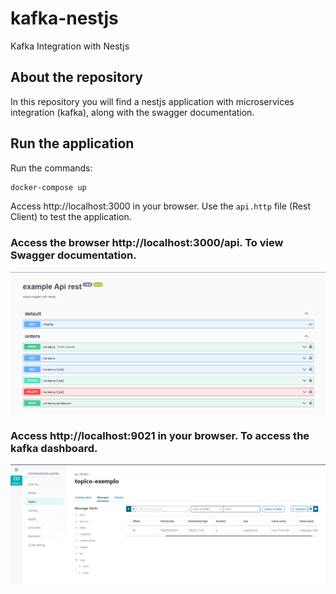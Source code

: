 # kafka-nestjs
Kafka Integration with Nestjs

## About the repository
In this repository you will find a nestjs application with microservices integration (kafka), along with the swagger documentation.

## Run the application

Run the commands:

```bash
docker-compose up
```

Access http://localhost:3000 in your browser. Use the `api.http` file (Rest Client) to test the application.



### Access the browser http://localhost:3000/api. To view Swagger documentation.

<img src = "src/print/swagger.png" width = "900px" align = "center"><br>



### Access http://localhost:9021 in your browser. To access the kafka dashboard.

<img src = "src/print/Kafka.png" width = "900px" align = "center">
